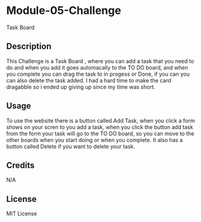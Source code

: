 # Module-05-Challenge

Task Board

## Description

This Challenge is a Task Board , where you can add a task that you need to do and when you add it goes automacally  to the TO DO board, and when you complete you can drag the task to in progess or Done, if you can you can also delete the task added. I had a hard time to make the card dragabble so i ended up giving up since my time was short. 

## Usage

To use the website there is a button called Add Task, when you click a form shows on your scren to you add a task, when you click the button add task from the form your task will go to the TO DO board, so you can move to the other boards when you start doing or when you complete. It also has a button called Delete if you want to delete your task.

## Credits

N/A

## License

 MIT License
